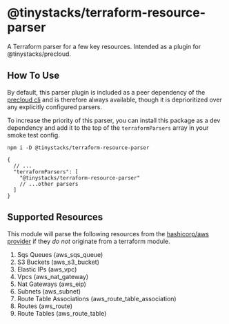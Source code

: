 # @tinystacks/terraform-resource-parser
A Terraform parser for a few key resources.  Intended as a plugin for @tinystacks/precloud.

## How To Use
By default, this parser plugin is included as a peer dependency of the [precloud cli](https://github.com/tinystacks/precloud) and is therefore always available, though it is deprioritized over any explicitly configured parsers.

To increase the priority of this parser, you can install this package as a dev dependency and add it to the top of the `terraformParsers` array in your smoke test config.

`npm i -D @tinystacks/terraform-resource-parser`

```jsonc
{
  // ...
  "terraformParsers": [
    "@tinystacks/terraform-resource-parser"
    // ...other parsers
  ]
}
```

## Supported Resources
This module will parse the following resources from the [hashicorp/aws provider](https://registry.terraform.io/providers/hashicorp/aws/latest/docs) if they _do not_ originate from a terraform module.

1. Sqs Queues (aws_sqs_queue)
1. S3 Buckets (aws_s3_bucket)
1. Elastic IPs (aws_vpc)
1. Vpcs (aws_nat_gateway)
1. Nat Gateways (aws_eip)
1. Subnets (aws_subnet)
1. Route Table Associations (aws_route_table_association)
1. Routes (aws_route)
1. Route Tables (aws_route_table)